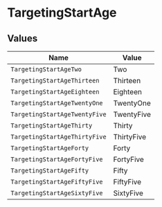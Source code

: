 # TargetingStartAge


## Values

| Name                          | Value                         |
| ----------------------------- | ----------------------------- |
| `TargetingStartAgeTwo`        | Two                           |
| `TargetingStartAgeThirteen`   | Thirteen                      |
| `TargetingStartAgeEighteen`   | Eighteen                      |
| `TargetingStartAgeTwentyOne`  | TwentyOne                     |
| `TargetingStartAgeTwentyFive` | TwentyFive                    |
| `TargetingStartAgeThirty`     | Thirty                        |
| `TargetingStartAgeThirtyFive` | ThirtyFive                    |
| `TargetingStartAgeForty`      | Forty                         |
| `TargetingStartAgeFortyFive`  | FortyFive                     |
| `TargetingStartAgeFifty`      | Fifty                         |
| `TargetingStartAgeFiftyFive`  | FiftyFive                     |
| `TargetingStartAgeSixtyFive`  | SixtyFive                     |